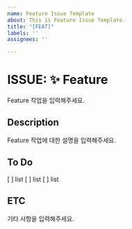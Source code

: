 ```yaml
---
name: Feature Issue Template
about: This is Feature Issue Template.
title: "[FEAT]"
labels: ''
assignees: ''

---
```


# ISSUE: ✨ Feature
Feature 작업을 입력해주세요.

## Description
Feature 작업에 대한 설명을 입력해주세요.

## To Do
[ ] list
[ ] list
[ ] list

## ETC
기타 사항을 입력해주세요.
